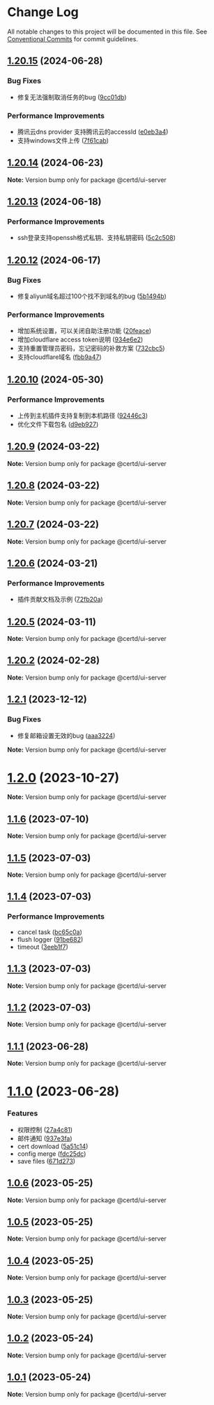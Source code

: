 # Change Log

All notable changes to this project will be documented in this file.
See [Conventional Commits](https://conventionalcommits.org) for commit guidelines.

## [1.20.15](https://github.com/fast-crud/fast-server-js/compare/v1.20.14...v1.20.15) (2024-06-28)

### Bug Fixes

* 修复无法强制取消任务的bug ([9cc01db](https://github.com/fast-crud/fast-server-js/commit/9cc01db1d569a5c45bb3e731f35d85df324a8e62))

### Performance Improvements

* 腾讯云dns provider 支持腾讯云的accessId ([e0eb3a4](https://github.com/fast-crud/fast-server-js/commit/e0eb3a441384d474fe2923c69b25318264bdc9df))
* 支持windows文件上传 ([7f61cab](https://github.com/fast-crud/fast-server-js/commit/7f61cab101fa13b4e88234e9ad47434e6130fed2))

## [1.20.14](https://github.com/fast-crud/fast-server-js/compare/v1.20.13...v1.20.14) (2024-06-23)

**Note:** Version bump only for package @certd/ui-server

## [1.20.13](https://github.com/fast-crud/fast-server-js/compare/v1.20.12...v1.20.13) (2024-06-18)

### Performance Improvements

* ssh登录支持openssh格式私钥、支持私钥密码 ([5c2c508](https://github.com/fast-crud/fast-server-js/commit/5c2c50839a9076004f9034d754ac6deb531acdfb))

## [1.20.12](https://github.com/fast-crud/fast-server-js/compare/v1.20.10...v1.20.12) (2024-06-17)

### Bug Fixes

* 修复aliyun域名超过100个找不到域名的bug ([5b1494b](https://github.com/fast-crud/fast-server-js/commit/5b1494b3ce93d1026dc56ee741342fbb8bf7be24))

### Performance Improvements

* 增加系统设置，可以关闭自助注册功能 ([20feace](https://github.com/fast-crud/fast-server-js/commit/20feacea12d43386540db6a600f391d786be4014))
* 增加cloudflare access token说明 ([934e6e2](https://github.com/fast-crud/fast-server-js/commit/934e6e2bd05387cd50ffab95f230933543954098))
* 支持重置管理员密码，忘记密码的补救方案 ([732cbc5](https://github.com/fast-crud/fast-server-js/commit/732cbc5e927b526850724594830392b2f10c6705))
* 支持cloudflare域名 ([fbb9a47](https://github.com/fast-crud/fast-server-js/commit/fbb9a47e8f7bb805289b9ee64bd46ffee0f01c06))

## [1.20.10](https://github.com/fast-crud/fast-server-js/compare/v1.20.9...v1.20.10) (2024-05-30)

### Performance Improvements

* 上传到主机插件支持复制到本机路径 ([92446c3](https://github.com/fast-crud/fast-server-js/commit/92446c339936f98f08f654b8971a7393d8435224))
* 优化文件下载包名 ([d9eb927](https://github.com/fast-crud/fast-server-js/commit/d9eb927b0a1445feab08b1958aa9ea80637a5ae6))

## [1.20.9](https://github.com/fast-crud/fast-server-js/compare/v1.20.8...v1.20.9) (2024-03-22)

**Note:** Version bump only for package @certd/ui-server

## [1.20.8](https://github.com/fast-crud/fast-server-js/compare/v1.20.7...v1.20.8) (2024-03-22)

**Note:** Version bump only for package @certd/ui-server

## [1.20.7](https://github.com/fast-crud/fast-server-js/compare/v1.20.6...v1.20.7) (2024-03-22)

**Note:** Version bump only for package @certd/ui-server

## [1.20.6](https://github.com/fast-crud/fast-server-js/compare/v1.20.5...v1.20.6) (2024-03-21)

### Performance Improvements

* 插件贡献文档及示例 ([72fb20a](https://github.com/fast-crud/fast-server-js/commit/72fb20abf3ba5bdd862575d2907703a52fd7eb17))

## [1.20.5](https://github.com/fast-crud/fast-server-js/compare/v1.20.2...v1.20.5) (2024-03-11)

**Note:** Version bump only for package @certd/ui-server

## [1.20.2](https://github.com/fast-crud/fast-server-js/compare/v1.2.1...v1.20.2) (2024-02-28)

**Note:** Version bump only for package @certd/ui-server

## [1.2.1](https://github.com/fast-crud/fast-server-js/compare/v1.2.0...v1.2.1) (2023-12-12)

### Bug Fixes

* 修复邮箱设置无效的bug ([aaa3224](https://github.com/fast-crud/fast-server-js/commit/aaa322464d0f65e924d1850995540d396ee24d25))

**Note:** Version bump only for package @certd/ui-server

# [1.2.0](https://github.com/fast-crud/fast-server-js/compare/v1.1.6...v1.2.0) (2023-10-27)

**Note:** Version bump only for package @certd/ui-server

## [1.1.6](https://github.com/fast-crud/fast-server-js/compare/v1.1.5...v1.1.6) (2023-07-10)

**Note:** Version bump only for package @certd/ui-server

## [1.1.5](https://github.com/fast-crud/fast-server-js/compare/v1.1.4...v1.1.5) (2023-07-03)

**Note:** Version bump only for package @certd/ui-server

## [1.1.4](https://github.com/fast-crud/fast-server-js/compare/v1.1.3...v1.1.4) (2023-07-03)

### Performance Improvements

* cancel task ([bc65c0a](https://github.com/fast-crud/fast-server-js/commit/bc65c0a786360c087fe95cad93ec6a87804cc5ee))
* flush logger ([91be682](https://github.com/fast-crud/fast-server-js/commit/91be6826b902e0f302b1a6cbdb1d24e15914c18d))
* timeout ([3eeb1f7](https://github.com/fast-crud/fast-server-js/commit/3eeb1f77aa2922f3545f3d2067f561d95621d54f))

## [1.1.3](https://github.com/fast-crud/fast-server-js/compare/v1.1.2...v1.1.3) (2023-07-03)

**Note:** Version bump only for package @certd/ui-server

## [1.1.2](https://github.com/fast-crud/fast-server-js/compare/v1.1.1...v1.1.2) (2023-07-03)

**Note:** Version bump only for package @certd/ui-server

## [1.1.1](https://github.com/fast-crud/fast-server-js/compare/v1.1.0...v1.1.1) (2023-06-28)

**Note:** Version bump only for package @certd/ui-server

# [1.1.0](https://github.com/fast-crud/fast-server-js/compare/v1.0.6...v1.1.0) (2023-06-28)

### Features

* 权限控制 ([27a4c81](https://github.com/fast-crud/fast-server-js/commit/27a4c81c6d70e70abb3892c3ea58d4719988808a))
* 邮件通知 ([937e3fa](https://github.com/fast-crud/fast-server-js/commit/937e3fac19cd03b8aa91db8ba03fda7fcfbacea2))
* cert download ([5a51c14](https://github.com/fast-crud/fast-server-js/commit/5a51c14de521cb8075a80d2ae41a16e6d5281259))
* config  merge ([fdc25dc](https://github.com/fast-crud/fast-server-js/commit/fdc25dc0d795555cffacc4572648ec158988fbbb))
* save files ([671d273](https://github.com/fast-crud/fast-server-js/commit/671d273e2f9136d16896536b0ca127cf372f1619))

## [1.0.6](https://github.com/fast-crud/fast-server-js/compare/v1.0.5...v1.0.6) (2023-05-25)

**Note:** Version bump only for package @certd/ui-server

## [1.0.5](https://github.com/fast-crud/fast-server-js/compare/v1.0.4...v1.0.5) (2023-05-25)

**Note:** Version bump only for package @certd/ui-server

## [1.0.4](https://github.com/fast-crud/fast-server-js/compare/v1.0.3...v1.0.4) (2023-05-25)

**Note:** Version bump only for package @certd/ui-server

## [1.0.3](https://github.com/fast-crud/fast-server-js/compare/v1.0.2...v1.0.3) (2023-05-25)

**Note:** Version bump only for package @certd/ui-server

## [1.0.2](https://github.com/fast-crud/fast-server-js/compare/v1.0.1...v1.0.2) (2023-05-24)

**Note:** Version bump only for package @certd/ui-server

## [1.0.1](https://github.com/fast-crud/fast-server-js/compare/v1.0.0...v1.0.1) (2023-05-24)

**Note:** Version bump only for package @certd/ui-server
